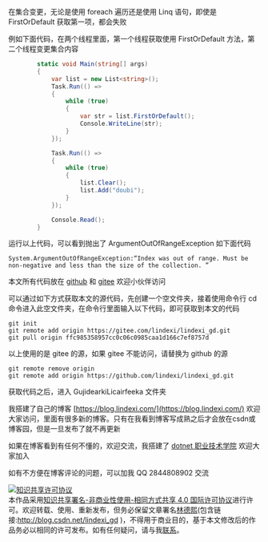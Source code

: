 
在集合变更，无论是使用 foreach 遍历还是使用 Linq 语句，即使是 FirstOrDefault 获取第一项，都会失败

<!--more-->


<!-- CreateTime:2021/6/25 8:35:55 -->

<!-- 发布 -->

例如下面代码，在两个线程里面，第一个线程获取使用 FirstOrDefault 方法，第二个线程变更集合内容

```csharp
        static void Main(string[] args)
        {
            var list = new List<string>();
            Task.Run(() =>
            {
                while (true)
                {
                    var str = list.FirstOrDefault();
                    Console.WriteLine(str);
                }
            });

            Task.Run(() =>
            {
                while (true)
                {
                    list.Clear();
                    list.Add("doubi");
                }
            });

            Console.Read();
        }
```

运行以上代码，可以看到抛出了 ArgumentOutOfRangeException 如下面代码

```
System.ArgumentOutOfRangeException:“Index was out of range. Must be non-negative and less than the size of the collection. ”
```


本文所有代码放在 [github](https://github.com/lindexi/lindexi_gd/tree/ffc985358957cc0c06c0985caa1d166c7ef8757d/GujidearkiLicairfeeka) 和 [gitee](https://gitee.com/lindexi/lindexi_gd/tree/ffc985358957cc0c06c0985caa1d166c7ef8757d/GujidearkiLicairfeeka) 欢迎小伙伴访问

可以通过如下方式获取本文的源代码，先创建一个空文件夹，接着使用命令行 cd 命令进入此空文件夹，在命令行里面输入以下代码，即可获取到本文的代码

```
git init
git remote add origin https://gitee.com/lindexi/lindexi_gd.git
git pull origin ffc985358957cc0c06c0985caa1d166c7ef8757d
```

以上使用的是 gitee 的源，如果 gitee 不能访问，请替换为 github 的源

```
git remote remove origin
git remote add origin https://github.com/lindexi/lindexi_gd.git
```

获取代码之后，进入 GujidearkiLicairfeeka 文件夹




我搭建了自己的博客 [https://blog.lindexi.com/](https://blog.lindexi.com/) 欢迎大家访问，里面有很多新的博客。只有在我看到博客写成熟之后才会放在csdn或博客园，但是一旦发布了就不再更新

如果在博客看到有任何不懂的，欢迎交流，我搭建了 [dotnet 职业技术学院](https://t.me/dotnet_campus) 欢迎大家加入

如有不方便在博客评论的问题，可以加我 QQ 2844808902 交流

<a rel="license" href="http://creativecommons.org/licenses/by-nc-sa/4.0/"><img alt="知识共享许可协议" style="border-width:0" src="https://licensebuttons.net/l/by-nc-sa/4.0/88x31.png" /></a><br />本作品采用<a rel="license" href="http://creativecommons.org/licenses/by-nc-sa/4.0/">知识共享署名-非商业性使用-相同方式共享 4.0 国际许可协议</a>进行许可。欢迎转载、使用、重新发布，但务必保留文章署名[林德熙](http://blog.csdn.net/lindexi_gd)(包含链接:http://blog.csdn.net/lindexi_gd )，不得用于商业目的，基于本文修改后的作品务必以相同的许可发布。如有任何疑问，请与我[联系](mailto:lindexi_gd@163.com)。